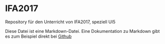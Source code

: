 # IFA2017
Repository für den Unterricht von IFA2017, speziell UI5

Diese Datei ist eine Markdown-Datei. Eine Dokumentation zu Markdown gibt es zum Beispiel direkt bei [Github](https://github.com/adam-p/markdown-here/wiki/Markdown-Cheatsheet)
